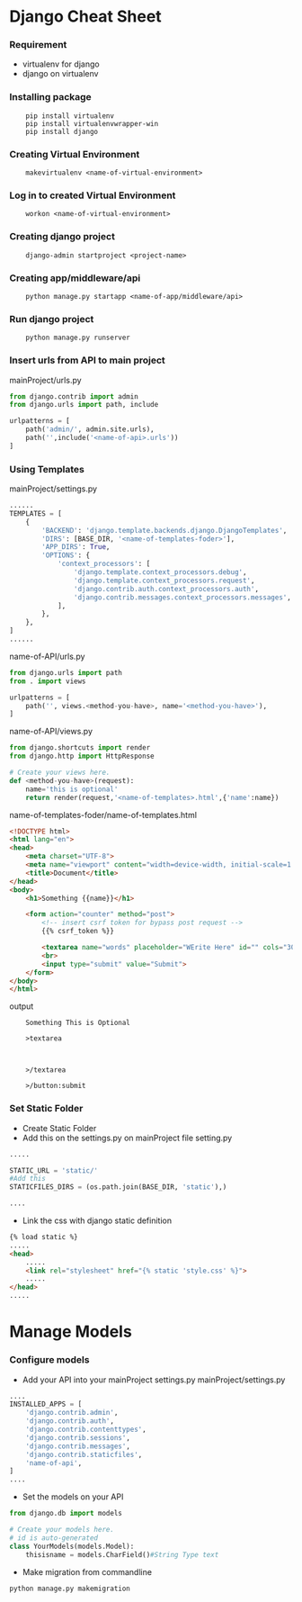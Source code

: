 # Django Cheat Sheet

### Requirement
- virtualenv for django
- django on virtualenv

### Installing package
```
    pip install virtualenv
    pip install virtualenvwrapper-win
    pip install django
```

### Creating Virtual Environment
```
    makevirtualenv <name-of-virtual-environment>
```

### Log in to created Virtual Environment
```
    workon <name-of-virtual-environment>
```

### Creating django project
```
    django-admin startproject <project-name>
```

### Creating app/middleware/api
```
    python manage.py startapp <name-of-app/middleware/api>
```

### Run django project
```
    python manage.py runserver
```

### Insert urls from API to main project
mainProject/urls.py
```py
from django.contrib import admin
from django.urls import path, include

urlpatterns = [
    path('admin/', admin.site.urls),
    path('',include('<name-of-api>.urls'))
]
```

### Using Templates
mainProject/settings.py
```py
......
TEMPLATES = [
    {
        'BACKEND': 'django.template.backends.django.DjangoTemplates',
        'DIRS': [BASE_DIR, '<name-of-templates-foder>'],
        'APP_DIRS': True,
        'OPTIONS': {
            'context_processors': [
                'django.template.context_processors.debug',
                'django.template.context_processors.request',
                'django.contrib.auth.context_processors.auth',
                'django.contrib.messages.context_processors.messages',
            ],
        },
    },
]
......
```

name-of-API/urls.py
```py
from django.urls import path
from . import views

urlpatterns = [
    path('', views.<method-you-have>, name='<method-you-have>'),
]    
```

name-of-API/views.py
```py
from django.shortcuts import render
from django.http import HttpResponse

# Create your views here.
def <method-you-have>(request):
    name='this is optional'
    return render(request,'<name-of-templates>.html',{'name':name})
```

name-of-templates-foder/name-of-templates.html
```html
<!DOCTYPE html>
<html lang="en">
<head>
    <meta charset="UTF-8">
    <meta name="viewport" content="width=device-width, initial-scale=1.0">
    <title>Document</title>
</head>
<body>
    <h1>Something {{name}}</h1>

    <form action="counter" method="post">
        <!-- insert csrf token for bypass post request -->
        {{% csrf_token %}}

        <textarea name="words" placeholder="WErite Here" id="" cols="30" rows="10"></textarea>
        <br>
        <input type="submit" value="Submit">
    </form>
</body>
</html>
```

output
```
    Something This is Optional

    >textarea



    >/textarea

    >/button:submit
```


### Set Static Folder

- Create Static Folder
- Add this on the settings.py on mainProject file
setting.py
```py
.....

STATIC_URL = 'static/'
#Add this
STATICFILES_DIRS = (os.path.join(BASE_DIR, 'static'),)

....
```
- Link the css with django static definition
```html
{% load static %}
.....
<head>
    .....
    <link rel="stylesheet" href="{% static 'style.css' %}">
    .....
</head>
.....
```

# Manage Models
### Configure models
- Add your API into your mainProject settings.py
mainProject/settings.py
```py
....
INSTALLED_APPS = [
    'django.contrib.admin',
    'django.contrib.auth',
    'django.contrib.contenttypes',
    'django.contrib.sessions',
    'django.contrib.messages',
    'django.contrib.staticfiles',
    'name-of-api',
]
....
```
- Set the models on your API
```py
from django.db import models

# Create your models here.
# id is auto-generated
class YourModels(models.Model):
    thisisname = models.CharField()#String Type text

```
- Make migration from commandline
```cmd
python manage.py makemigration
```